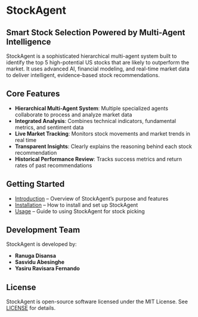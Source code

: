 
# StockAgent

## Smart Stock Selection Powered by Multi-Agent Intelligence

StockAgent is a sophisticated hierarchical multi-agent system built to identify the top 5 high-potential US stocks that are likely to outperform the market. It uses advanced AI, financial modeling, and real-time market data to deliver intelligent, evidence-based stock recommendations.

## Core Features

- **Hierarchical Multi-Agent System**: Multiple specialized agents collaborate to process and analyze market data
- **Integrated Analysis**: Combines technical indicators, fundamental metrics, and sentiment data
- **Live Market Tracking**: Monitors stock movements and market trends in real time
- **Transparent Insights**: Clearly explains the reasoning behind each stock recommendation
- **Historical Performance Review**: Tracks success metrics and return rates of past recommendations

## Getting Started

- [Introduction](introduction.md) – Overview of StockAgent’s purpose and features
- [Installation](installation.md) – How to install and set up StockAgent
- [Usage](usage.md) – Guide to using StockAgent for stock picking

## Development Team

StockAgent is developed by:

- **Ranuga Disansa**
- **Sasvidu Abesinghe**
- **Yasiru Ravisara Fernando**

## License

StockAgent is open-source software licensed under the MIT License. See [LICENSE](https://github.com/yourusername/StockAgent/blob/main/LICENSE) for details.
